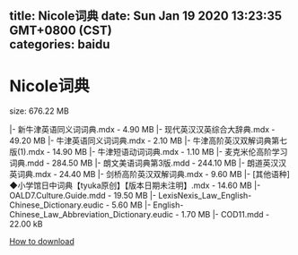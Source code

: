 
title: Nicole词典
date: Sun Jan 19 2020 13:23:35 GMT+0800 (CST)    
categories: baidu
---

# Nicole词典
size: 676.22 MB
 
 
|- 新牛津英语同义词词典.mdx - 4.90 MB
|- 现代英汉汉英综合大辞典.mdx - 49.20 MB
|- 牛津英语同义词词典.mdx - 2.10 MB
|- 牛津高阶英汉双解词典第七版(1).mdx - 14.90 MB
|- 牛津短语动词词典.mdx - 1.10 MB
|- 麦克米伦高阶学习词典.mdd - 284.50 MB
|- 朗文美语词典第3版.mdd - 244.10 MB
|- 朗道英汉汉英词典.mdx - 24.40 MB
|- 剑桥高阶英汉双解词典.mdx - 9.60 MB
|- [其他语种] ◆小学馆日中词典【tyuka原创】【版本日期未注明】.mdx - 14.60 MB
|- OALD7.Culture.Guide.mdd - 19.50 MB
|- LexisNexis_Law_English-Chinese_Dictionary.eudic - 5.60 MB
|- English-Chinese_Law_Abbreviation_Dictionary.eudic - 1.70 MB
|- COD11.mdd - 22.00 kB

[How to download](https://bpcam.bemobtrk.com/go/2ceec3aa-1ca2-46d6-b9ff-aaa5c184517c?jno=138)